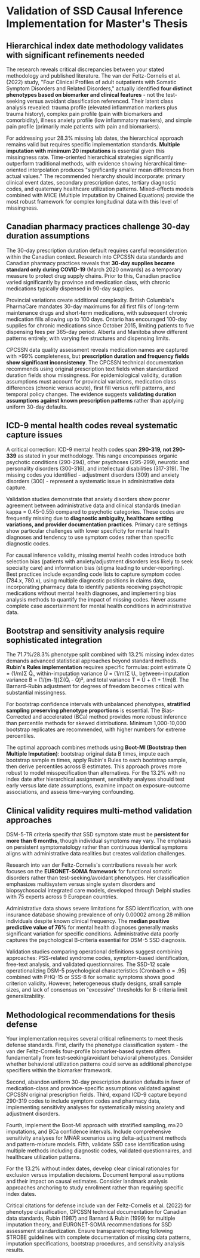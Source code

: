 # Validation of SSD Causal Inference Implementation for Master's Thesis

## Hierarchical index date methodology validates with significant refinements needed

The research reveals critical discrepancies between your stated methodology and published literature. The van der Feltz-Cornelis et al. (2022) study, "Four Clinical Profiles of adult outpatients with Somatic Symptom Disorders and Related Disorders," actually identified **four distinct phenotypes based on biomarker and clinical features** - not the test-seeking versus avoidant classification referenced. Their latent class analysis revealed: trauma profile (elevated inflammation markers plus trauma history), complex pain profile (pain with biomarkers and comorbidity), illness anxiety profile (low inflammatory markers), and simple pain profile (primarily male patients with pain and biomarkers).

For addressing your 28.3% missing lab dates, the hierarchical approach remains valid but requires specific implementation standards. **Multiple imputation with minimum 20 imputations** is essential given this missingness rate. Time-oriented hierarchical strategies significantly outperform traditional methods, with evidence showing hierarchical time-oriented interpolation produces "significantly smaller mean differences from actual values." The recommended hierarchy should incorporate: primary clinical event dates, secondary prescription dates, tertiary diagnostic codes, and quaternary healthcare utilization patterns. Mixed-effects models combined with MICE (Multiple Imputation by Chained Equations) provide the most robust framework for complex longitudinal data with this level of missingness.

## Canadian pharmacy practices challenge 30-day duration assumptions

The 30-day prescription duration default requires careful reconsideration within the Canadian context. Research into CPCSSN data standards and Canadian pharmacy practices reveals that **30-day supplies became standard only during COVID-19** (March 2020 onwards) as a temporary measure to protect drug supply chains. Prior to this, Canadian practice varied significantly by province and medication class, with chronic medications typically dispensed in 90-day supplies.

Provincial variations create additional complexity. British Columbia's PharmaCare mandates 30-day maximums for all first fills of long-term maintenance drugs and short-term medications, with subsequent chronic medication fills allowing up to 100 days. Ontario has encouraged 100-day supplies for chronic medications since October 2015, limiting patients to five dispensing fees per 365-day period. Alberta and Manitoba show different patterns entirely, with varying fee structures and dispensing limits.

CPCSSN data quality assessment reveals medication names are captured with >99% completeness, but **prescription duration and frequency fields show significant inconsistency**. The CPCSSN technical documentation recommends using original prescription text fields when standardized duration fields show missingness. For epidemiological validity, duration assumptions must account for provincial variations, medication class differences (chronic versus acute), first fill versus refill patterns, and temporal policy changes. The evidence suggests **validating duration assumptions against known prescription patterns** rather than applying uniform 30-day defaults.

## ICD-9 mental health codes reveal systematic capture issues

A critical correction: ICD-9 mental health codes span **290-319, not 290-339** as stated in your methodology. This range encompasses organic psychotic conditions (290-294), other psychoses (295-299), neurotic and personality disorders (300-316), and intellectual disabilities (317-319). The missing codes you identified - adjustment disorders (309) and anxiety disorders (300) - represent a systematic issue in administrative data capture.

Validation studies demonstrate that anxiety disorders show poorer agreement between administrative data and clinical standards (median kappa = 0.45-0.55) compared to psychotic categories. These codes are frequently missing due to **diagnostic ambiguity, healthcare setting variations, and provider documentation practices**. Primary care settings show particular challenges with lower specificity for mental health diagnoses and tendency to use symptom codes rather than specific diagnostic codes.

For causal inference validity, missing mental health codes introduce both selection bias (patients with anxiety/adjustment disorders less likely to seek specialty care) and information bias (stigma leading to under-reporting). Best practices include expanding code lists to capture symptom codes (784.x, 780.x), using multiple diagnostic positions in claims data, incorporating pharmacy data to identify patients receiving psychotropic medications without mental health diagnoses, and implementing bias analysis methods to quantify the impact of missing codes. Never assume complete case ascertainment for mental health conditions in administrative data.

## Bootstrap and sensitivity analysis require sophisticated integration

The 71.7%/28.3% phenotype split combined with 13.2% missing index dates demands advanced statistical approaches beyond standard methods. **Rubin's Rules implementation** requires specific formulas: point estimate Q̄ = (1/m)Σ Q̂ᵢ, within-imputation variance Ū = (1/m)Σ Uᵢ, between-imputation variance B = (1/(m-1))Σ(Q̂ᵢ - Q̄)², and total variance T = Ū + (1 + 1/m)B. The Barnard-Rubin adjustment for degrees of freedom becomes critical with substantial missingness.

For bootstrap confidence intervals with unbalanced phenotypes, **stratified sampling preserving phenotype proportions** is essential. The Bias-Corrected and accelerated (BCa) method provides more robust inference than percentile methods for skewed distributions. Minimum 1,000-10,000 bootstrap replicates are recommended, with higher numbers for extreme percentiles.

The optimal approach combines methods using **Boot-MI (Bootstrap then Multiple Imputation)**: bootstrap original data B times, impute each bootstrap sample m times, apply Rubin's Rules to each bootstrap sample, then derive percentiles across B estimates. This approach proves more robust to model misspecification than alternatives. For the 13.2% with no index date after hierarchical assignment, sensitivity analyses should test early versus late date assumptions, examine impact on exposure-outcome associations, and assess time-varying confounding.

## Clinical validity requires multi-method validation approaches

DSM-5-TR criteria specify that SSD symptom state must be **persistent for more than 6 months**, though individual symptoms may vary. The emphasis on persistent symptomatology rather than continuous identical symptoms aligns with administrative data realities but creates validation challenges.

Research into van der Feltz-Cornelis's contributions reveals her work focuses on the **EURONET-SOMA framework** for functional somatic disorders rather than test-seeking/avoidant phenotypes. Her classification emphasizes multisystem versus single system disorders and biopsychosocial integrated care models, developed through Delphi studies with 75 experts across 9 European countries.

Administrative data shows severe limitations for SSD identification, with one insurance database showing prevalence of only 0.00002 among 28 million individuals despite known clinical frequency. The **median positive predictive value of 76%** for mental health diagnoses generally masks significant variation for specific conditions. Administrative data poorly captures the psychological B-criteria essential for DSM-5 SSD diagnosis.

Validation studies comparing operational definitions suggest combining approaches: PSS-related syndrome codes, symptom-based identification, free-text analysis, and validated questionnaires. The SSD-12 scale operationalizing DSM-5 psychological characteristics (Cronbach α = .95) combined with PHQ-15 or SSS-8 for somatic symptoms shows good criterion validity. However, heterogeneous study designs, small sample sizes, and lack of consensus on "excessive" thresholds for B-criteria limit generalizability.

## Methodological recommendations for thesis defense

Your implementation requires several critical refinements to meet thesis defense standards. First, clarify the phenotype classification system - the van der Feltz-Cornelis four-profile biomarker-based system differs fundamentally from test-seeking/avoidant behavioral phenotypes. Consider whether behavioral utilization patterns could serve as additional phenotype specifiers within the biomarker framework.

Second, abandon uniform 30-day prescription duration defaults in favor of medication-class and province-specific assumptions validated against CPCSSN original prescription fields. Third, expand ICD-9 capture beyond 290-319 codes to include symptom codes and pharmacy data, implementing sensitivity analyses for systematically missing anxiety and adjustment disorders.

Fourth, implement the Boot-MI approach with stratified sampling, m≥20 imputations, and BCa confidence intervals. Include comprehensive sensitivity analyses for MNAR scenarios using delta-adjustment methods and pattern-mixture models. Fifth, validate SSD case identification using multiple methods including diagnostic codes, validated questionnaires, and healthcare utilization patterns.

For the 13.2% without index dates, develop clear clinical rationales for exclusion versus imputation decisions. Document temporal assumptions and their impact on causal estimates. Consider landmark analysis approaches anchoring to study enrollment rather than requiring specific index dates.

Critical citations for defense include van der Feltz-Cornelis et al. (2022) for phenotype classification, CPCSSN technical documentation for Canadian data standards, Rubin (1987) and Barnard & Rubin (1999) for multiple imputation theory, and EURONET-SOMA recommendations for SSD assessment standardization. Ensure transparent reporting following STROBE guidelines with complete documentation of missing data patterns, imputation specifications, bootstrap procedures, and sensitivity analysis results.